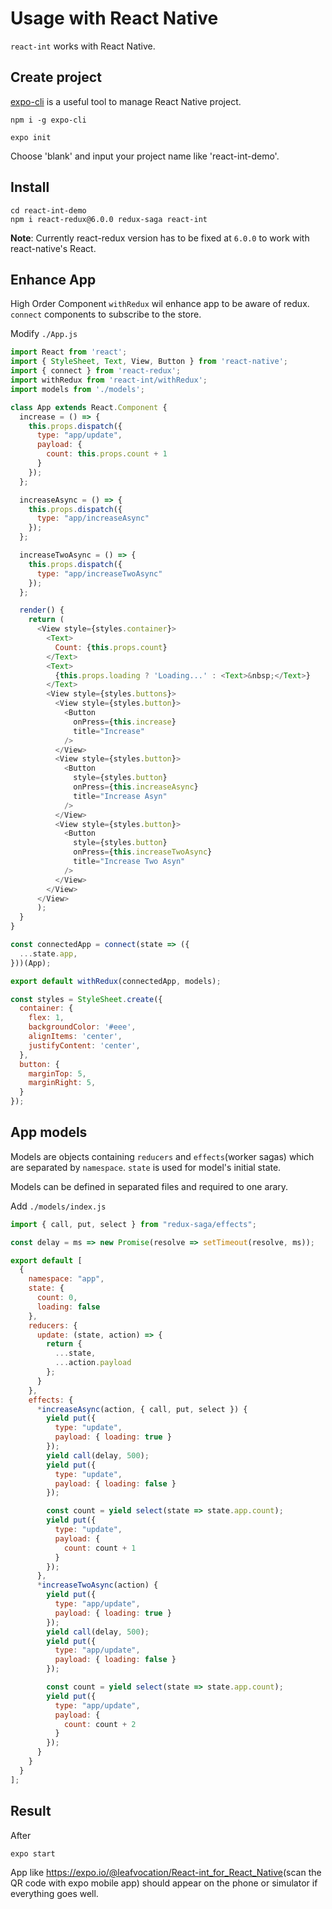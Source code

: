 # Usage with React Native

`react-int` works with React Native.

## Create project

[expo-cli][0] is a useful tool to manage React Native project.

    npm i -g expo-cli

    expo init

Choose 'blank' and input your project name like 'react-int-demo'.

## Install

    cd react-int-demo
    npm i react-redux@6.0.0 redux-saga react-int

**Note**: Currently react-redux version has to be fixed at `6.0.0` to work with react-native's React.

## Enhance App

High Order Component `withRedux` wil enhance app to be aware of redux. `connect` components to subscribe to the store.

Modify `./App.js`

```javascript
import React from 'react';
import { StyleSheet, Text, View, Button } from 'react-native';
import { connect } from 'react-redux';
import withRedux from 'react-int/withRedux';
import models from './models';

class App extends React.Component {
  increase = () => {
    this.props.dispatch({
      type: "app/update",
      payload: {
        count: this.props.count + 1
      }
    });
  };

  increaseAsync = () => {
    this.props.dispatch({
      type: "app/increaseAsync"
    });
  };

  increaseTwoAsync = () => {
    this.props.dispatch({
      type: "app/increaseTwoAsync"
    });
  };

  render() {
    return (
      <View style={styles.container}>
        <Text>
          Count: {this.props.count}
        </Text>
        <Text>
          {this.props.loading ? 'Loading...' : <Text>&nbsp;</Text>}
        </Text>
        <View style={styles.buttons}>
          <View style={styles.button}>
            <Button
              onPress={this.increase}
              title="Increase"
            />
          </View>
          <View style={styles.button}>
            <Button
              style={styles.button}
              onPress={this.increaseAsync}
              title="Increase Asyn"
            />
          </View>
          <View style={styles.button}>
            <Button
              style={styles.button}
              onPress={this.increaseTwoAsync}
              title="Increase Two Asyn"
            />
          </View>
        </View>
      </View>
      );
  }
}

const connectedApp = connect(state => ({
  ...state.app,
}))(App);

export default withRedux(connectedApp, models);

const styles = StyleSheet.create({
  container: {
    flex: 1,
    backgroundColor: '#eee',
    alignItems: 'center',
    justifyContent: 'center',
  },
  button: {
    marginTop: 5,
    marginRight: 5,
  }
});
```

## App models

Models are objects containing `reducers` and `effects`(worker sagas) which are separated by `namespace`. `state` is used for model's initial state.

Models can be defined in separated files and required to one arary.

Add `./models/index.js`

```javascript
import { call, put, select } from "redux-saga/effects";

const delay = ms => new Promise(resolve => setTimeout(resolve, ms));

export default [
  {
    namespace: "app",
    state: {
      count: 0,
      loading: false
    },
    reducers: {
      update: (state, action) => {
        return {
          ...state,
          ...action.payload
        };
      }
    },
    effects: {
      *increaseAsync(action, { call, put, select }) {
        yield put({
          type: "update",
          payload: { loading: true }
        });
        yield call(delay, 500);
        yield put({
          type: "update",
          payload: { loading: false }
        });

        const count = yield select(state => state.app.count);
        yield put({
          type: "update",
          payload: {
            count: count + 1
          }
        });
      },
      *increaseTwoAsync(action) {
        yield put({
          type: "app/update",
          payload: { loading: true }
        });
        yield call(delay, 500);
        yield put({
          type: "app/update",
          payload: { loading: false }
        });

        const count = yield select(state => state.app.count);
        yield put({
          type: "app/update",
          payload: {
            count: count + 2
          }
        });
      }
    }
  }
];
```

## Result

After

    expo start

App like <https://expo.io/@leafvocation/React-int_for_React_Native>(scan the QR code with expo mobile app) should appear on the phone or simulator if everything goes well.

[0]: https://expo.io/@leafvocation/React-int_for_React_Native
